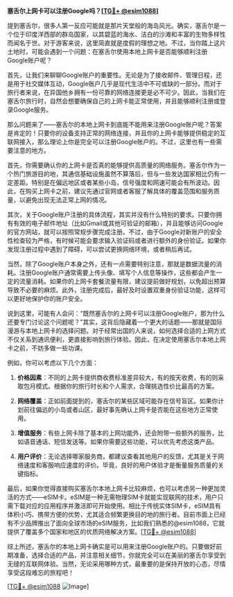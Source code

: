 **塞舌尔上网卡可以注册Google吗？[[TG💪+ @esim1088](https://t.me/s/esim1088)]**

提到塞舌尔，很多人第一反应可能就是那片天堂般的海岛风光。确实，塞舌尔是一个位于印度洋西部的群岛国家，以其碧蓝的海水、洁白的沙滩和丰富的生物多样性而闻名于世。对于游客来说，这里简直就是度假的理想之地。不过，当你踏上这片土地时，可能会遇到一个问题：在塞舌尔使用本地上网卡是否能够顺利注册Google账户呢？

首先，让我们来聊聊Google账户的重要性。无论是为了接收邮件、管理日程，还是用于社交媒体互动，Google账户几乎是现代生活中不可或缺的一部分。而对于旅行者来说，在异国他乡拥有一份可靠的网络连接更是必不可少。因此，当我们在塞舌尔旅行时，自然会想要确保自己的上网卡能正常使用，并且能够顺利注册或登录Google服务。

那么问题来了——塞舌尔的本地上网卡到底能不能用来注册Google账户呢？答案是肯定的！只要你的设备支持正常的网络连接，并且你的上网卡能够提供稳定的互联网接入，那么理论上你是完全可以注册Google账户的。不过，这里也有一些需要注意的地方。

首先，你需要确认你的上网卡是否真的能够提供高质量的网络服务。塞舌尔作为一个热门旅游目的地，其通信基础设施虽然不算落后，但与一些发达国家相比仍有一定差距。特别是在偏远地区或者某些小岛，信号强度和网速可能会有所波动。因此，在购买上网卡之前，建议先通过官网或者客服了解具体的覆盖范围和服务质量，以避免出现无法正常上网的情况。

其次，关于Google账户注册的具体流程，其实并没有什么特别的要求。只要你拥有有效的电子邮件地址（比如Gmail或其他可验证的邮箱），并且能够访问Google的官方网站，就可以按照常规步骤完成注册。不过，由于Google对新账户的安全性检查较为严格，有时候可能会要求输入验证码或者进行额外的身份验证。如果你发现注册过程中遇到了障碍，可以尝试更换网络环境，或者稍后再试。

当然，除了Google账户本身之外，还有一点需要特别注意，那就是数据流量的消耗。注册Google账户通常需要上传头像、填写个人信息等操作，这些都会产生一定的流量消耗。如果你的上网卡套餐流量有限，建议提前做好规划，以免超出预算导致不必要的麻烦。此外，注册完成后，最好及时设置双重身份验证功能，这样可以更好地保护你的账户安全。

说到这里，可能有人会问：“既然塞舌尔的上网卡可以注册Google账户，那为什么还要专门讨论这个问题呢？”其实，这背后隐藏着一个更大的话题——那就是国际漫游与本地上网卡的选择问题。对于经常出国的人来说，如何选择合适的上网方式不仅关系到通讯便利，更直接影响到旅行体验。因此，在决定使用塞舌尔本地上网卡之前，不妨多做一些功课。

例如，你可以考虑以下几个方面：

1. **价格因素**：不同的上网卡提供商收费标准差异较大，有的按天收费，有的则采取包月模式。根据你的旅行时长和个人需求，合理挑选性价比最高的方案。
   
2. **网络覆盖**：正如前面提到的，塞舌尔的某些区域可能存在信号盲区。如果你计划前往偏远的小岛或者山区，最好事先确认上网卡是否能在这些地方正常使用。

3. **增值服务**：有些上网卡除了基本的上网功能外，还会附带一些额外的服务，比如语音通话、短信发送等。如果你需要这些功能，可以优先考虑这类产品。

4. **用户评价**：无论选择哪家服务商，都建议查看其他用户的反馈，尤其是关于网络速度和客服响应速度的评价。毕竟，良好的用户体验才是衡量服务质量的关键指标。

最后，如果你觉得直接购买塞舌尔本地上网卡比较麻烦，也可以考虑另一种更加灵活的方式——eSIM卡。eSIM是一种无需物理SIM卡就能实现联网的技术，用户只需下载对应的应用程序并激活即可开始使用。相比于传统实体SIM卡，eSIM具有体积小巧、携带方便的优势，尤其适合频繁更换目的地的旅行者。目前市面上已经有不少品牌推出了面向全球市场的eSIM服务，比如我们熟悉的@esim1088，它就提供了覆盖多个国家和地区的优质网络解决方案。[[TG💪+ @esim1088](https://t.me/s/esim1088)]

综上所述，塞舌尔的本地上网卡确实是可以用来注册Google账户的。只要做好前期准备，选择合适的产品，并注意相关细节，你就完全可以在美丽的塞舌尔享受到无缝的互联网体验。当然，无论采用哪种方式，最重要的是保持开放的心态，尽情享受这段难忘的旅程吧！

[[TG💪+ @esim1088](https://t.me/s/esim1088) ![Image](https://i.postimg.cc/4NQfJmqS/Snipaste-2025-05-13-00-14-12.png)]
